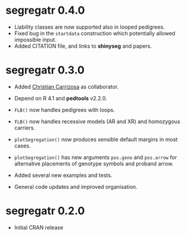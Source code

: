 # segregatr 0.4.0

* Liability classes are now supported also in looped pedigrees.
* Fixed bug in the `startdata` construction which potentially allowed impossible input.
* Added CITATION file, and links to **shinyseg** and papers.

# segregatr 0.3.0

* Added [Christian Carrizosa](https://github.com/chrcarrizosa) as collaborator.
* Depend on R 4.1 and **pedtools** v2.2.0.

* `FLB()` now handles pedigrees with loops.
* `FLB()` now handles recessive models (AR and XR) and homozygous carriers.

* `plotSegregation()` now produces sensible default margins in most cases.
* `plotSegregation()` has new arguments `pos.geno` and `pos.arrow` for alternative placements of genotype symbols and proband arrow.

* Added several new examples and tests.
* General code updates and improved organisation.


# segregatr 0.2.0

* Initial CRAN release
